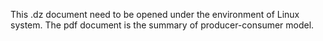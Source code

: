 This .dz document need to be opened under the environment of Linux system.
The pdf document is the summary of producer-consumer model.
